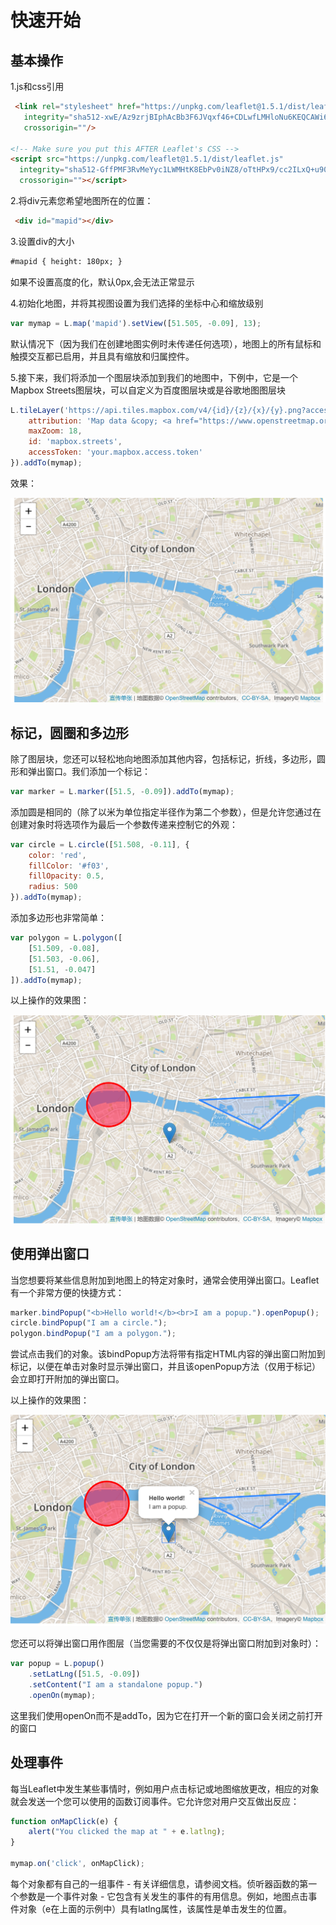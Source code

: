 # 快速开始

## 基本操作

1.js和css引用

```html
 <link rel="stylesheet" href="https://unpkg.com/leaflet@1.5.1/dist/leaflet.css"
   integrity="sha512-xwE/Az9zrjBIphAcBb3F6JVqxf46+CDLwfLMHloNu6KEQCAWi6HcDUbeOfBIptF7tcCzusKFjFw2yuvEpDL9wQ=="
   crossorigin=""/>
   
<!-- Make sure you put this AFTER Leaflet's CSS -->
<script src="https://unpkg.com/leaflet@1.5.1/dist/leaflet.js"
  integrity="sha512-GffPMF3RvMeYyc1LWMHtK8EbPv0iNZ8/oTtHPx9/cc2ILxQ+u905qIwdpULaqDkyBKgOaB57QTMg7ztg8Jm2Og=="
  crossorigin=""></script>
```

2.将div元素您希望地图所在的位置：

```html
 <div id="mapid"></div>
```

3.设置div的大小

```html
#mapid { height: 180px; }
```

如果不设置高度的化，默认0px,会无法正常显示

4.初始化地图，并将其视图设置为我们选择的坐标中心和缩放级别

```js
var mymap = L.map('mapid').setView([51.505, -0.09], 13);
```
默认情况下（因为我们在创建地图实例时未传递任何选项），地图上的所有鼠标和触摸交互都已启用，并且具有缩放和归属控件。

5.接下来，我们将添加一个图层块添加到我们的地图中，下例中，它是一个Mapbox Streets图层块，可以自定义为百度图层块或是谷歌地图图层块

```js
L.tileLayer('https://api.tiles.mapbox.com/v4/{id}/{z}/{x}/{y}.png?access_token={accessToken}', {
    attribution: 'Map data &copy; <a href="https://www.openstreetmap.org/">OpenStreetMap</a> contributors, <a href="https://creativecommons.org/licenses/by-sa/2.0/">CC-BY-SA</a>, Imagery © <a href="https://www.mapbox.com/">Mapbox</a>',
    maxZoom: 18,
    id: 'mapbox.streets',
    accessToken: 'your.mapbox.access.token'
}).addTo(mymap);
```

效果：

![20190703155628](../../images/20190703155628.png)

## 标记，圆圈和多边形

除了图层块，您还可以轻松地向地图添加其他内容，包括标记，折线，多边形，圆形和弹出窗口。我们添加一个标记：

```js
var marker = L.marker([51.5, -0.09]).addTo(mymap);
```

添加圆是相同的（除了以米为单位指定半径作为第二个参数），但是允许您通过在创建对象时将选项作为最后一个参数传递来控制它的外观：

```js
var circle = L.circle([51.508, -0.11], {
    color: 'red',
    fillColor: '#f03',
    fillOpacity: 0.5,
    radius: 500
}).addTo(mymap);
```

添加多边形也非常简单：

```js
var polygon = L.polygon([
    [51.509, -0.08],
    [51.503, -0.06],
    [51.51, -0.047]
]).addTo(mymap);
```

以上操作的效果图：

![20190703160038](../../images/20190703160038.png)

## 使用弹出窗口

当您想要将某些信息附加到地图上的特定对象时，通常会使用弹出窗口。Leaflet有一个非常方便的快捷方式：

```js
marker.bindPopup("<b>Hello world!</b><br>I am a popup.").openPopup();
circle.bindPopup("I am a circle.");
polygon.bindPopup("I am a polygon.");
```

尝试点击我们的对象。该bindPopup方法将带有指定HTML内容的弹出窗口附加到标记，以便在单击对象时显示弹出窗口，并且该openPopup方法（仅用于标记）会立即打开附加的弹出窗口。

以上操作的效果图：

![20190703160410](../../images/20190703160410.png)

您还可以将弹出窗口用作图层（当您需要的不仅仅是将弹出窗口附加到对象时）：

```js
var popup = L.popup()
    .setLatLng([51.5, -0.09])
    .setContent("I am a standalone popup.")
    .openOn(mymap);
```

这里我们使用openOn而不是addTo，因为它在打开一个新的窗口会关闭之前打开的窗口

## 处理事件

每当Leaflet中发生某些事情时，例如用户点击标记或地图缩放更改，相应的对象就会发送一个您可以使用的函数订阅事件。它允许您对用户交互做出反应：

```js
function onMapClick(e) {
    alert("You clicked the map at " + e.latlng);
}

mymap.on('click', onMapClick);
```

每个对象都有自己的一组事件 - 有关详细信息，请参阅文档。侦听器函数的第一个参数是一个事件对象 - 它包含有关发生的事件的有用信息。例如，地图点击事件对象（e在上面的示例中）具有latlng属性，该属性是单击发生的位置。